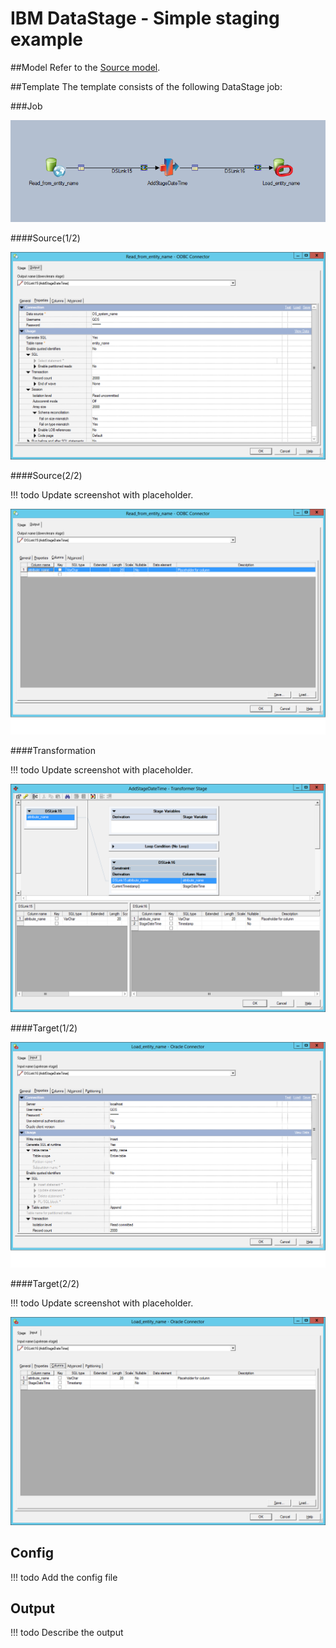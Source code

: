 # IBM DataStage - Simple staging example

##Model
Refer to the [Source model](../Model/Source_model).

##Template
The template consists of the following DataStage job:

###Job

![stagepackage.PNG](images/stagepackage-5bc8c52e-6486-4839-8f88-1905b74ae74c.PNG)

####Source(1/2)

![source1.PNG](images/source1-8af17aa3-a51b-4705-a373-25b09de0a0ff.PNG)

####Source(2/2)

!!! todo
    Update screenshot with placeholder.

![source2.png](images/source2-4320440d-ebfa-4b9f-9c17-05305f94f878.png)

####Transformation

!!! todo
    Update screenshot with placeholder.

![transform.png](images/transform-9df6169f-b397-48ad-bf90-698c7b5bf411.png)

####Target(1/2)

![target1.png](images/target1-d3298d8f-fadb-4713-a6ab-3bb1dbae1423.png)

####Target(2/2)

!!! todo
    Update screenshot with placeholder.

![target2.png](images/target2-ba94f0ac-6ba3-4ba5-b3dc-09bc7928b2e2.png)

## Config

!!! todo
    Add the config file

## Output

!!! todo
    Describe the output